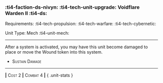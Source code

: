 ### :ti4-faction-ds-nivyn: :ti4-tech-unit-upgrade: **Voidflare Warden II** :ti4-ds:

Requirements: :ti4-tech-propulsion: :ti4-tech-warfare: :ti4-tech-cybernetic:

Unit Type: Mech :ti4-unit-mech:

---

After a system is activated, you may have this unit become damaged to place or move the Wound token into this system.

* <span style="font-variant:small-caps;">Sustain Damage</span> 


---

__|__ <span style="font-variant:small-caps;">Cost 2</span> __|__ <span style="font-variant:small-caps;">Combat 4</span> __|__
{ .unit-stats }
